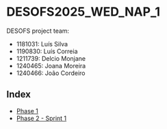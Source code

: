 # DESOFS2025_WED_NAP_1

DESOFS project team: 
- 1181031: Luís Silva
- 1190830: Luís Correia
- 1211739: Delcio Monjane
- 1240465: Joana Moreira
- 1240466: João Cordeiro

## Index

- [Phase 1](./Deliverables/phase1/README.md)
- [Phase 2 - Sprint 1](./Deliverables/phase2/sprint1/README.md)